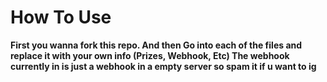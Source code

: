 # How To Use

**First you wanna fork this repo. And then Go into each of the files and replace it with your own info (Prizes, Webhook, Etc) The webhook currently in is just a webhook in a empty server so spam it if u want to ig**
